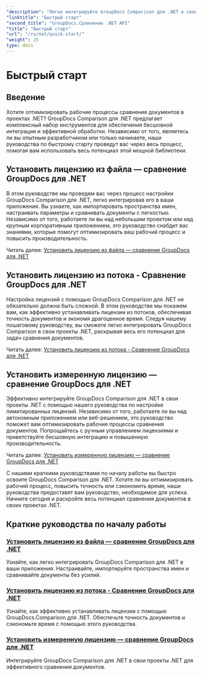```yaml
---
"description": "Легко интегрируйте GroupDocs Comparison для .NET в свои проекты. Изучите эффективные методы настройки лицензий для точных рабочих процессов сравнения документов."
"linktitle": "Быстрый старт"
"second_title": "GroupDocs.Сравнение .NET API"
"title": "Быстрый старт"
"url": "/ru/net/quick-start/"
"weight": 25
type: docs
---
```

# Быстрый старт


## Введение

Хотите оптимизировать рабочие процессы сравнения документов в проектах .NET? GroupDocs Comparison для .NET предлагает комплексный набор инструментов для обеспечения бесшовной интеграции и эффективной обработки. Независимо от того, являетесь ли вы опытным разработчиком или только начинаете, наши руководства по быстрому старту проведут вас через весь процесс, помогая вам использовать весь потенциал этой мощной библиотеки.

## Установить лицензию из файла — сравнение GroupDocs для .NET

В этом руководстве мы проведем вас через процесс настройки GroupDocs Comparison для .NET, легко интегрировав его в ваши приложения. Вы узнаете, как импортировать пространства имен, настраивать параметры и сравнивать документы с легкостью. Независимо от того, работаете ли вы над небольшим проектом или над крупным корпоративным приложением, это руководство снабдит вас знаниями, которые помогут оптимизировать ваш рабочий процесс и повысить производительность.

Читать далее: [Установить лицензию из файла — сравнение GroupDocs для .NET](./set-license-from-file/)

## Установить лицензию из потока - Сравнение GroupDocs для .NET

Настройка лицензий с помощью GroupDocs Comparison для .NET не обязательно должна быть сложной. В этом руководстве мы покажем вам, как эффективно устанавливать лицензии из потоков, обеспечивая точность документов и экономя драгоценное время. Следуя нашему пошаговому руководству, вы сможете легко интегрировать GroupDocs Comparison в свои проекты .NET, раскрывая весь его потенциал для задач сравнения документов.

Читать далее: [Установить лицензию из потока - Сравнение GroupDocs для .NET](./set-license-from-stream/)

## Установить измеренную лицензию — сравнение GroupDocs для .NET

Эффективно интегрируйте GroupDocs Comparison для .NET в свои проекты .NET с помощью нашего руководства по настройке лимитированных лицензий. Независимо от того, работаете ли вы над автономным приложением или веб-решением, это руководство поможет вам оптимизировать рабочие процессы сравнения документов. Попрощайтесь с ручным управлением лицензиями и приветствуйте бесшовную интеграцию и повышенную производительность.

Читать далее: [Установить измеренную лицензию — сравнение GroupDocs для .NET](./set-metered-license/)

С нашими краткими руководствами по началу работы вы быстро освоите GroupDocs Comparison для .NET. Хотите ли вы оптимизировать рабочий процесс, повысить точность или сэкономить время, наши руководства предоставят вам руководство, необходимое для успеха. Начните сегодня и раскройте весь потенциал сравнения документов в своих проектах .NET.
## Краткие руководства по началу работы
### [Установить лицензию из файла — сравнение GroupDocs для .NET](./set-license-from-file/)
Узнайте, как легко интегрировать GroupDocs Comparison для .NET в ваши приложения. Настраивайте, импортируйте пространства имен и сравнивайте документы без усилий.
### [Установить лицензию из потока - Сравнение GroupDocs для .NET](./set-license-from-stream/)
Узнайте, как эффективно устанавливать лицензии с помощью GroupDocs.Comparison для .NET. Обеспечьте точность документов и сэкономьте время с помощью этого руководства.
### [Установить измеренную лицензию — сравнение GroupDocs для .NET](./set-metered-license/)
Интегрируйте GroupDocs Comparison для .NET в свои проекты .NET для эффективного сравнения документов.